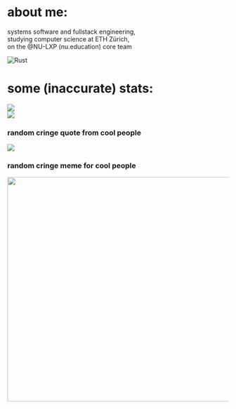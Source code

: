 # about me:
systems software and fullstack engineering, <br>studying computer science at ETH Zürich,<br>on the @NU-LXP (nu.education) core team

![Rust](https://img.shields.io/badge/rust-%23000000.svg?style=for-the-badge&logo=rust&logoColor=white)

# some (inaccurate) stats:
![](https://github-readme-stats.vercel.app/api?username=d3psi&theme=dark&hide_border=true&include_all_commits=true&count_private=true)<br/>
![](https://github-readme-streak-stats.herokuapp.com/?user=d3psi&theme=dark&hide_border=true)<br/>

### random cringe quote from cool people
![](https://quotes-github-readme.vercel.app/api?type=horizontal&theme=radical)

### random cringe meme for cool people
<img src="https://random-memer.herokuapp.com/" width="512px"/>
